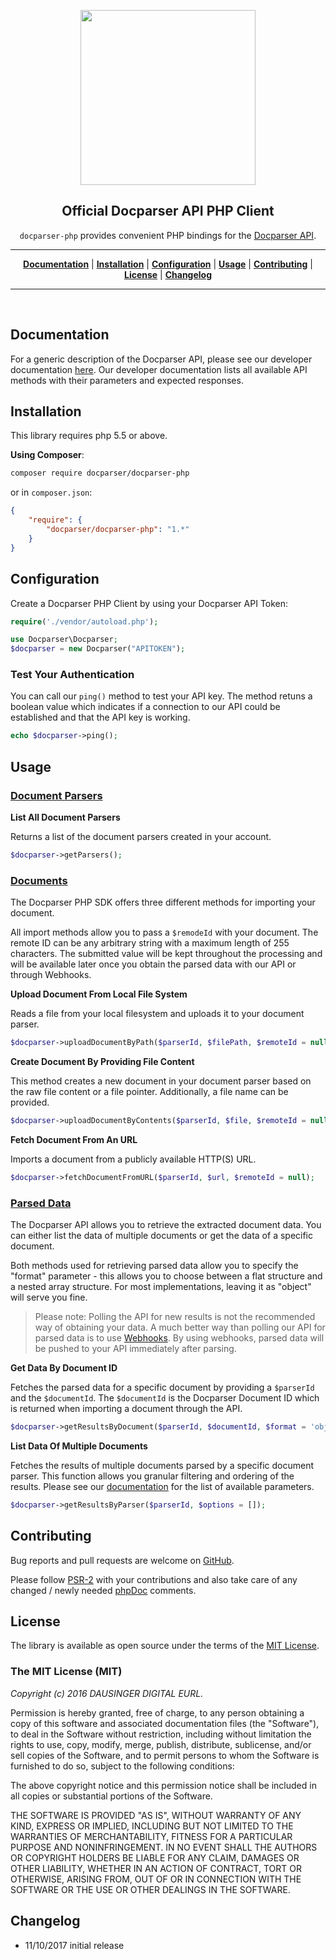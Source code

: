 <p align="center">
<a href="https://docparser.com" title="Extract Data From PDF"><img width="280" src="https://docparser.com/img/logo.png"></a>
</p>

<h2 align="center">Official Docparser API PHP Client</h2>

<p align="center"><code>docparser-php</code> provides convenient PHP bindings for the <a href="https://dev.docparser.com">Docparser API</a>.</p>

<hr>

<p align="center">
<b><a href="#documentation">Documentation</a></b>
|
<b><a href="#installation">Installation</a></b>
|
<b><a href="#configuration">Configuration</a></b>
|
<b><a href="#usage">Usage</a></b>
|
<b><a href="#contributing">Contributing</a></b>
|
<b><a href="#license">License</a></b>
|
<b><a href="#changelog">Changelog</a></b>
</p>
<hr>
<br>

## Documentation

For a generic description of the Docparser API, please see our developer documentation [here](https://docparser.com/). Our developer documentation lists all available API methods with their parameters and expected responses.

## Installation

This library requires php 5.5 or above.


**Using Composer**:


```sh
composer require docparser/docparser-php
```
or in `composer.json`:

```json
{
    "require": {
        "docparser/docparser-php": "1.*"
    }
}
```

## Configuration

Create a Docparser PHP Client by using your Docparser API Token:

```php
require('./vendor/autoload.php');

use Docparser\Docparser;
$docparser = new Docparser("APITOKEN");
```

### Test Your Authentication

You can call our `ping()` method to test your API key. The method retuns a boolean value which indicates if a connection to our API could be established and that the API key is working.

```php
echo $docparser->ping();
```
## Usage

### [Document Parsers](https://dev.docparser.com/#parsers)

**List All Document Parsers**

Returns a list of the document parsers created in your account.
```php
$docparser->getParsers();
```

### [Documents](https://dev.docparser.com/#documents)

The Docparser PHP SDK offers three different methods for importing your document.

All import methods allow you to pass a `$remodeId` with your document. The remote ID can be any arbitrary string with a maximum length of 255 characters. The submitted value will be kept throughout the processing and will be available later once you obtain the parsed data with our API or through Webhooks.

**Upload Document From Local File System**

Reads a file from your local filesystem and uploads it to your document parser.
```php
$docparser->uploadDocumentByPath($parserId, $filePath, $remoteId = null);
```

**Create Document By Providing File Content**

This method creates a new document in your document parser based on the raw file content or a file pointer. Additionally, a file name can be provided.
```php
$docparser->uploadDocumentByContents($parserId, $file, $remoteId = null, $filename = null)
```

**Fetch Document From An URL**

Imports a document from a publicly available HTTP(S) URL.
```php
$docparser->fetchDocumentFromURL($parserId, $url, $remoteId = null);
```

### [Parsed Data](https://dev.docparser.com/#parsed-data)

The Docparser API allows you to retrieve the extracted document data. You can either list the data of multiple documents or get the data of a specific document.

Both methods used for retrieving parsed data allow you to specify the "format" parameter - this allows you to choose between a flat structure and a nested array structure. For most implementations, leaving it as "object" will serve you fine.

> Please note: Polling the API for new results is not the recommended way of obtaining your data. A much better way than polling our API for parsed data is to use [Webhooks](https://docparser.com/integration/webhooks). By using webhooks, parsed data will be pushed to your API immediately after parsing.

**Get Data By Document ID**

Fetches the parsed data for a specific document by providing a `$parserId` and the `$documentId`. The `$documentId` is the Docparser Document ID which is returned when importing a document through the API.
```php
$docparser->getResultsByDocument($parserId, $documentId, $format = 'object')
```

**List Data Of Multiple Documents**

Fetches the results of multiple documents parsed by a specific document parser. This function allows you granular filtering and ordering of the results. Please see our [documentation](https://dev.docparser.com/?shell#get-multiple-data-sets) for the list of available parameters.
```php
$docparser->getResultsByParser($parserId, $options = []);
```

## Contributing

Bug reports and pull requests are welcome on [GitHub](https://github.com/docparser/docparser-php).

Please follow [PSR-2](http://www.php-fig.org/psr/psr-2/) with your contributions and also take care of any changed / newly needed [phpDoc](https://phpdoc.org/) comments.

## License

The library is available as open source under the terms of the [MIT License](http://opensource.org/licenses/MIT).

### The MIT License (MIT)

*Copyright (c) 2016 DAUSINGER DIGITAL EURL.*

Permission is hereby granted, free of charge, to any person obtaining a copy of this software and associated documentation files (the "Software"), to deal in the Software without restriction, including without limitation the rights to use, copy, modify, merge, publish, distribute, sublicense, and/or sell copies of the Software, and to permit persons to whom the Software is furnished to do so, subject to the following conditions:

The above copyright notice and this permission notice shall be included in all copies or substantial portions of the Software.

THE SOFTWARE IS PROVIDED "AS IS", WITHOUT WARRANTY OF ANY KIND, EXPRESS OR IMPLIED, INCLUDING BUT NOT LIMITED TO THE WARRANTIES OF MERCHANTABILITY, FITNESS FOR A PARTICULAR PURPOSE AND NONINFRINGEMENT. IN NO EVENT SHALL THE AUTHORS OR COPYRIGHT HOLDERS BE LIABLE FOR ANY CLAIM, DAMAGES OR OTHER LIABILITY, WHETHER IN AN ACTION OF CONTRACT, TORT OR OTHERWISE, ARISING FROM, OUT OF OR IN CONNECTION WITH THE SOFTWARE OR THE USE OR OTHER DEALINGS IN THE SOFTWARE.

## Changelog
* 11/10/2017 initial release